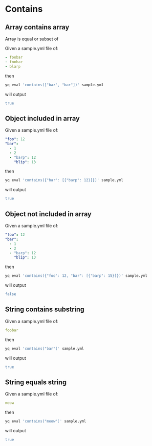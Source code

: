 # Contains

## Array contains array

Array is equal or subset of

Given a sample.yml file of:

```yaml
- foobar
- foobaz
- blarp
```

then

```bash
yq eval 'contains(["baz", "bar"])' sample.yml
```

will output

```yaml
true
```

## Object included in array

Given a sample.yml file of:

```yaml
"foo": 12
"bar":
  - 1
  - 2
  - "barp": 12
    "blip": 13
```

then

```bash
yq eval 'contains({"bar": [{"barp": 12}]})' sample.yml
```

will output

```yaml
true
```

## Object not included in array

Given a sample.yml file of:

```yaml
"foo": 12
"bar":
  - 1
  - 2
  - "barp": 12
    "blip": 13
```

then

```bash
yq eval 'contains({"foo": 12, "bar": [{"barp": 15}]})' sample.yml
```

will output

```yaml
false
```

## String contains substring

Given a sample.yml file of:

```yaml
foobar
```

then

```bash
yq eval 'contains("bar")' sample.yml
```

will output

```yaml
true
```

## String equals string

Given a sample.yml file of:

```yaml
meow
```

then

```bash
yq eval 'contains("meow")' sample.yml
```

will output

```yaml
true
```

